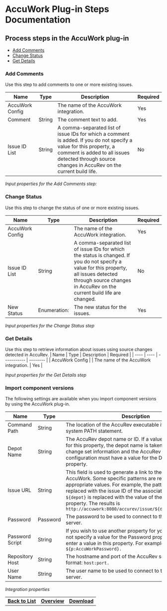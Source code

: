 
# AccuWork Plug-in Steps Documentation

## Process steps in the AccuWork plug-in

* [Add Comments](#add-comments)
* [Change Status](#change-status)
* [Get Details](#get-details)

### Add Comments

Use this step to add comments to one or more existing issues.

| Name | Type | Description | Required |
| ---- | ---- | ----------- | -------- |
| AccuWork Config | | The name of the AccuWork integration.| Yes |
| Comment | String | The comment text to add.| Yes |
| Issue ID List | String | A comma-separated list of issue IDs for which a comment is added. If you do not specify a value for this property, a comment is added to all issues detected through source changes in AccuRev on the current build life.| No |

_Input properties for the Add Comments step:_

### Change Status

Use this step to change the status of one or more existing issues.

| Name | Type | Description | Required |
| ---- | ---- | ----------- | -------- |
| AccuWork Config | | The name of the AccuWork integration. | Yes |
| Issue ID List | String | A comma-separated list of issue IDs for which the status is changed. If you do not specify a value for this property, all issues detected through source changes in AccuRev on the current build life are changed. | No |
| New Status | Enumeration: | The new status for the issues. | Yes |

_Input properties for the Change Status step_

### Get Details

Use this step to retrieve information about issues using source changes detected in AccuRev.
| Name | Type | Description | Required |
| ---- | ---- | ----------- | -------- |
| AccuWork Config | | The name of the AccuWork integration. | Yes |

_Input properties for the Get Details step_

### Import component versions

The following settings are available when you import component versions by using the AccuWork plug-in.

| Name | Type | Description |
| ---- | ---- | ----------- |
| Command Path | String | The location of the AccuRev executable if not on the system PATH statement. |
| Depot Name | String | The AccuRev depot name or ID. If a value is not specified for this property, the depot name is taken from the AccuRev change set information and the AccuRev repository configuration must have a value for the Depot Name property. |
| Issue URL | String | This field is used to generate a link to the issue page within AccuWork. Some specific patterns are replaced with the appropriate values. For example, the pattern `${issueId}` is replaced with the issue ID of the associated issue and `${depot}` is replaced with the value of the Depot Name property. The results is `http://accuwork:8080/accurev/issue/${depot}/${issueId}.` |
| Password | Password | The password to be used to connect to the AccuWork server. |
| Password Script | String | If you wish to use another property for your password, do not specify a value for the Password property, instead; enter a value in this property. For example: `${p:AccuWorkPassword}.` |
| Repository Host | String | The hostname and port of the AccuRev server. Specify in format: `host:port.` |
| User Name | String | The user name to be used to connect to the AccuWork server. |

_Integration properties_

|                     |                                      |                                       |
|:----------------------|:------------------------------------:|:-------------------------------------:|
| **[Back to List](../../index.md)** | **[Overview](./overview.md)** |**[Download](./download.md)** |
